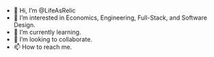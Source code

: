 - 👋 Hi, I’m @LifeAsRelic
- 👀 I’m interested in Economics, Engineering, Full-Stack, and Software Design.
- 🌱 I’m currently learning.
- 💞️ I’m looking to collaborate.
- 📫 How to reach me.
